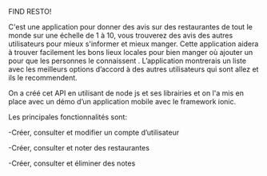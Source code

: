 FIND RESTO!

C'est une application pour donner des avis  sur des restaurantes de tout le monde sur une échelle de 1 à 10, vous trouverez des avis des 
autres utilisateurs pour mieux s'informer et mieux manger. 
Cette application aidera à trouver facilement les bons lieux locales pour bien manger où ajouter un pour que les personnes le connaissent . 
L’application montrerais un liste avec les meilleurs options d’accord à des autres utilisateurs qui sont allez et ils le recommendent.

On a créé cet API en utilisant de node js et ses librairies et on l'a mis en place avec un démo d’un application mobile avec le framework ionic.

Les principales fonctionnalités sont:

-Créer, consulter et modifier un compte d’utilisateur

-Créer, consulter et noter des restaurantes

-Créer,  consulter et éliminer des notes
